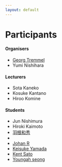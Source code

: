 ```yaml
---
layout: default
---
```


# Participants

#### Organisers
- [Georg Tremmel](georg/)
- Yumi Nishihara


####  Lecturers
- Sota Kaneko
- Kosuke Kantano
- Hiroo Komine

#### Students
- Jun Nishimura
- Hiroki Kaimoto
- [羽根和秀](Kazyhide_Hane)
- 
- [Johan R](johan/)
- [Keisuke Yamada](keisuke/)
- [Kent Sato](kent_sato/)
- [Youngah seong](youngah/)
